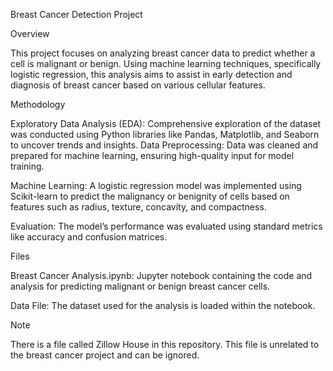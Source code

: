 Breast Cancer Detection Project

Overview

This project focuses on analyzing breast cancer data to predict whether a cell is malignant or benign. Using machine learning techniques, specifically logistic regression, this analysis aims to assist in early detection and diagnosis of breast cancer based on various cellular features.

Methodology

Exploratory Data Analysis (EDA): Comprehensive exploration of the dataset was conducted using Python libraries like Pandas, Matplotlib, and Seaborn to uncover trends and insights.
Data Preprocessing: Data was cleaned and prepared for machine learning, ensuring high-quality input for model training.

Machine Learning: A logistic regression model was implemented using Scikit-learn to predict the malignancy or benignity of cells based on features such as radius, texture, concavity, and compactness.

Evaluation: The model’s performance was evaluated using standard metrics like accuracy and confusion matrices.

Files

Breast Cancer Analysis.ipynb: Jupyter notebook containing the code and analysis for predicting malignant or benign breast cancer cells.

Data File: The dataset used for the analysis is loaded within the notebook.

Note

There is a file called Zillow House in this repository. This file is unrelated to the breast cancer project and can be ignored.
